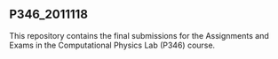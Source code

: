## P346_2011118
This repository contains the final submissions for the Assignments and Exams in the Computational Physics Lab (P346) course.
